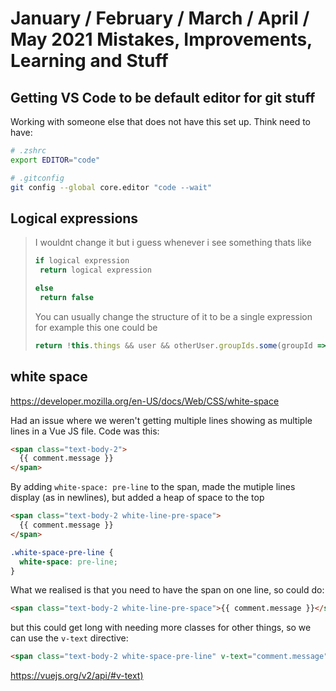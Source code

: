 # January / February / March / April / May 2021 Mistakes, Improvements, Learning and Stuff

## Getting VS Code to be default editor for git stuff

Working with someone else that does not have this set up. Think need to have:

```bash
# .zshrc
export EDITOR="code"

# .gitconfig
git config --global core.editor "code --wait"
```

## Logical expressions

>I wouldnt change it but i guess whenever i see something thats like
>
>```js
>if logical expression
>  return logical expression
>
>else
>  return false
>```
>
>You can usually change the structure of it to be a single expression for example this one could be
>
>```js
>return !this.things && user && otherUser.groupIds.some(groupId => user.groupIds.includes(groupId))
>```

## white space

<https://developer.mozilla.org/en-US/docs/Web/CSS/white-space>

Had an issue where we weren't getting multiple lines showing as multiple lines in a Vue JS file. Code was this:

```html
<span class="text-body-2">
  {{ comment.message }}
</span>
```

By adding `white-space: pre-line` to the span, made the mutiple lines display (as in newlines), but added a heap of space to the top

```html
<span class="text-body-2 white-line-pre-space">
  {{ comment.message }}
</span>
```

```css
.white-space-pre-line {
  white-space: pre-line;
}
```

What we realised is that you need to have the span on one line, so could do:

```html
<span class="text-body-2 white-line-pre-space">{{ comment.message }}</span>
```

but this could get long with needing more classes for other things, so we can use the `v-text` directive:

```html
<span class="text-body-2 white-space-pre-line" v-text="comment.message"/>
```

<https://vuejs.org/v2/api/#v-text)>
